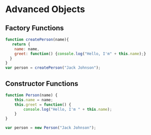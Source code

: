 # Advanced Objects

## Factory Functions

```Javascript
function createPerson(name){
   return {
    name: name,
    greet: function() {console.log("Hello, I'm" + this.name);}
  }
}
var person = createPerson("Jack Johnson");
```

## Constructor Functions

```Javascript
function Person(name) {
    this.name = name;
    this.greet = function() {
        console.log("Hello, I'm " + this.name);
    }
}

var person = new Person("Jack Johnson");
```